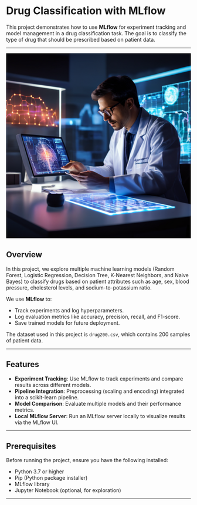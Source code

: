 # Drug Classification with MLflow

This project demonstrates how to use **MLflow** for experiment tracking and model management in a drug classification task. The goal is to classify the type of drug that should be prescribed based on patient data.

---
![Mlflow-Tracking-ML](https://github.com/FerasAlshash/Mlflow-Tracking-ML/blob/main/evRDaxjFqdnAShH645wZF.jpg)
## Overview

In this project, we explore multiple machine learning models (Random Forest, Logistic Regression, Decision Tree, K-Nearest Neighbors, and Naive Bayes) to classify drugs based on patient attributes such as age, sex, blood pressure, cholesterol levels, and sodium-to-potassium ratio. 

We use **MLflow** to:
- Track experiments and log hyperparameters.
- Log evaluation metrics like accuracy, precision, recall, and F1-score.
- Save trained models for future deployment.

The dataset used in this project is `drug200.csv`, which contains 200 samples of patient data.

---

## Features

- **Experiment Tracking**: Use MLflow to track experiments and compare results across different models.
- **Pipeline Integration**: Preprocessing (scaling and encoding) integrated into a scikit-learn pipeline.
- **Model Comparison**: Evaluate multiple models and their performance metrics.
- **Local MLflow Server**: Run an MLflow server locally to visualize results via the MLflow UI.

---

## Prerequisites

Before running the project, ensure you have the following installed:

- Python 3.7 or higher
- Pip (Python package installer)
- MLflow library
- Jupyter Notebook (optional, for exploration)

---

